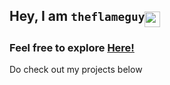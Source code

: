 ## Hey, I am `theflameguy`<picture><sub><sub><img src="https://i.gifer.com/5Mz4.gif" width="25"/><sub><sub></picture>

<!-- <sup><img src="https://i.gifer.com/Dti.gif" width="28"/><sup> -->

### Feel free to explore [Here!](https://theflameguy.github.io/)




<!--**theflameguy/theflameguy** is a ✨ _special_ ✨ repository because its `README.md` (this file) appears on your GitHub profile.-->

Do check out my projects below

